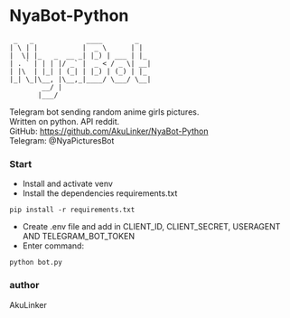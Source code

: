 # NyaBot-Python
```
 _   _             ____        _   
| \ | |           |  _ \      | |  
|  \| |_   _  __ _| |_) | ___ | |_ 
| . ` | | | |/ _` |  _ < / _ \| __|
| |\  | |_| | (_| | |_) | (_) | |_ 
|_| \_|\__, |\__,_|____/ \___/ \__|
        __/ |                      
       |___/                       
```

Telegram bot sending random anime girls pictures.  
Written on python. API reddit.  
GitHub: https://github.com/AkuLinker/NyaBot-Python  
Telegram: @NyaPicturesBot

### Start
- Install and activate venv
- Install the dependencies requirements.txt
```
pip install -r requirements.txt
``` 
- Create .env file and add in CLIENT_ID, CLIENT_SECRET, USERAGENT AND TELEGRAM_BOT_TOKEN
- Enter command:
```
python bot.py
```

### author
AkuLinker
